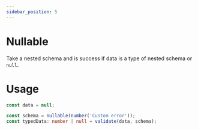 ```yaml
---
sidebar_position: 5
---
```


# Nullable

Take a nested schema and is success if data is a type of nested schema or `null`.

# Usage

```ts
const data = null;

const schema = nullable(number('Custom error'));
const typedData: number | null = validate(data, schema);
```
